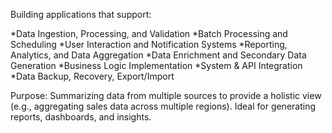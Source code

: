 Building applications that support:

*Data Ingestion, Processing, and Validation
*Batch Processing and Scheduling
*User Interaction and Notification Systems
*Reporting, Analytics, and Data Aggregation
*Data Enrichment and Secondary Data Generation
*Business Logic Implementation
*System & API Integration
*Data Backup, Recovery, Export/Import

Purpose:
Summarizing data from multiple sources to provide a holistic view (e.g., aggregating sales data across multiple regions).
Ideal for generating reports, dashboards, and insights.
